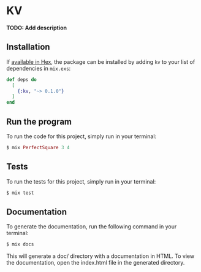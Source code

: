 # KV

**TODO: Add description**

## Installation

If [available in Hex](https://hex.pm/docs/publish), the package can be installed
by adding `kv` to your list of dependencies in `mix.exs`:

```elixir
def deps do
  [
    {:kv, "~> 0.1.0"}
  ]
end
```
## Run the program

To run the code for this project, simply run in your terminal:

```elixir
$ mix PerfectSquare 3 4
```


## Tests

To run the tests for this project, simply run in your terminal:

```elixir
$ mix test
```
## Documentation

To generate the documentation, run the following command in your terminal:

```elixir
$ mix docs
```
This will generate a doc/ directory with a documentation in HTML. 
To view the documentation, open the index.html file in the generated directory.


